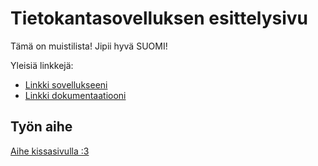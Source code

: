 # Tietokantasovelluksen esittelysivu

Tämä on muistilista! Jipii hyvä SUOMI!

Yleisiä linkkejä:

* [Linkki sovellukseeni](https://www.cs.helsinki.fi)
* [Linkki dokumentaatiooni](http://advancedkittenry.github.io/suunnittelu_ja_tyoymparisto/aiheet/Muistilista.html)

## Työn aihe

[Aihe kissasivulla :3](http://advancedkittenry.github.io/suunnittelu_ja_tyoymparisto/aiheet/Muistilista.html) 
